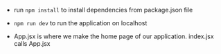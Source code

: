 - run `npm install` to install dependencies from package.json file
- `npm run dev` to run the application on localhost

- App.jsx is where we make the home page of our application. index.jsx calls App.jsx